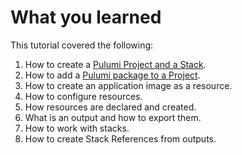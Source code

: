 # What you learned

This tutorial covered the following:

1. How to create a [Pulumi Project and a Stack](../lab-01/Creating_a_Pulumi_Project.md#step-2--initialize-your-project).
1. How to add a [Pulumi package to a Project](../lab-02/Create_Docker_Images.md#step-2---build-your-docker-image-with-pulumi).
1. How to create an application image as a resource.
1. How to configure resources.
1. How resources are declared and created.
1. What is an output and how to export them.
1. How to work with stacks.
1. How to create Stack References from outputs.

